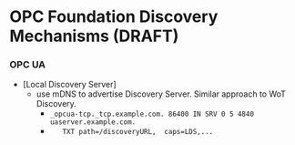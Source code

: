 # OPC Foundation Discovery Mechanisms (DRAFT)

### OPC UA
- [Local Discovery Server]
  - use mDNS to advertise Discovery Server. Similar approach to WoT Discovery.
    - `_opcua-tcp._tcp.example.com. 86400 IN SRV 0 5 4840 uaserver.example.com.`
    - `   TXT path=/discoveryURL,  caps=LDS,...`
